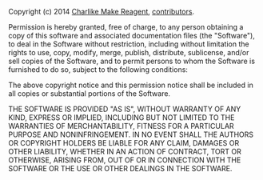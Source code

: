 Copyright (c) 2014 [Charlike Make Reagent][author-website], [contributors](https://github.com/tunnckoCore/starts-with/graphs/contributors).  

Permission is hereby granted, free of charge, to any person
obtaining a copy of this software and associated documentation
files (the "Software"), to deal in the Software without
restriction, including without limitation the rights to use,
copy, modify, merge, publish, distribute, sublicense, and/or sell
copies of the Software, and to permit persons to whom the
Software is furnished to do so, subject to the following
conditions:

The above copyright notice and this permission notice shall be
included in all copies or substantial portions of the Software.

THE SOFTWARE IS PROVIDED "AS IS", WITHOUT WARRANTY OF ANY KIND,
EXPRESS OR IMPLIED, INCLUDING BUT NOT LIMITED TO THE WARRANTIES
OF MERCHANTABILITY, FITNESS FOR A PARTICULAR PURPOSE AND
NONINFRINGEMENT. IN NO EVENT SHALL THE AUTHORS OR COPYRIGHT
HOLDERS BE LIABLE FOR ANY CLAIM, DAMAGES OR OTHER LIABILITY,
WHETHER IN AN ACTION OF CONTRACT, TORT OR OTHERWISE, ARISING
FROM, OUT OF OR IN CONNECTION WITH THE SOFTWARE OR THE USE OR
OTHER DEALINGS IN THE SOFTWARE.


[npmjs-url]: http://npm.im/starts-with
[npmjs-shields]: http://img.shields.io/npm/v/starts-with.svg
[npmjs-install]: https://nodei.co/npm/starts-with.svg?mini=true

[coveralls-url]: https://coveralls.io/r/tunnckoCore/starts-with?branch=master
[coveralls-shields]: https://img.shields.io/coveralls/tunnckoCore/starts-with.svg

[license-url]: https://github.com/tunnckoCore/starts-with/blob/master/license.md
[license-img]: http://img.shields.io/badge/license-MIT-blue.svg

[travis-url]: https://travis-ci.org/tunnckoCore/starts-with
[travis-img]: https://travis-ci.org/tunnckoCore/starts-with.svg?branch=master

[depstat-url]: https://david-dm.org/tunnckoCore/starts-with
[depstat-img]: https://david-dm.org/tunnckoCore/starts-with.svg

[author-gittip-img]: http://img.shields.io/gittip/tunnckoCore.svg
[author-gittip]: https://www.gittip.com/tunnckoCore
[author-github]: https://github.com/tunnckoCore
[author-twitter]: https://twitter.com/tunnckoCore

[author-website]: http://www.whistle-bg.tk
[author-npmjs]: https://npmjs.org/~tunnckocore
